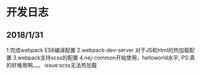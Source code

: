 # 开发日志
## 2018/1/31
1.完成webpack ES6编译配置
2.webpack-dev-server 对于JS和html的热加载配置
3.webpack支持scss的配置
4.nej-common开始使用，helloworld水平, PS:真的好难用啊。。。
issue:scss无法热加载